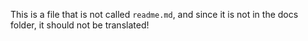 This is a file that is not called `readme.md`, and since it is not in the docs folder, it should not be translated!

